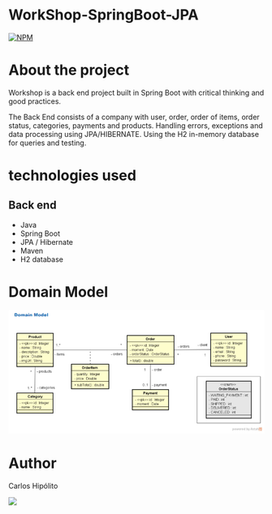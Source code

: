 

# WorkShop-SpringBoot-JPA

[![NPM](https://img.shields.io/npm/l/react)](https://github.com/Carloshipol/workshop-springboot-jpa/blob/main/LICENSE) 

# About the project

Workshop is a back end project built in Spring Boot with critical thinking and good practices.

The Back End consists of a company with user, order, order of items,  order status, categories, payments and products. Handling errors, exceptions and data processing using JPA/HIBERNATE. Using the H2 in-memory database for queries and testing.

# technologies used
## Back end
- Java
- Spring Boot
- JPA / Hibernate
- Maven
- H2 database
#

# Domain Model
![Domain Model](https://github.com/Carloshipol/assets/blob/main/domain%20model.png)



# Author


Carlos Hipólito

<a href="https://www.linkedin.com/in/carlos-hipol09?lipi=urn%3Ali%3Apage%3Ad_flagship3_profile_view_base_contact_details%3BQy7QC2wQRW6aXZGgsXRY5Q%3D%3D" target="_blank"><img src="https://img.shields.io/badge/LinkedIn-0077B5?style=for-the-badge&logo=linkedin&logoColor=white"></a>


